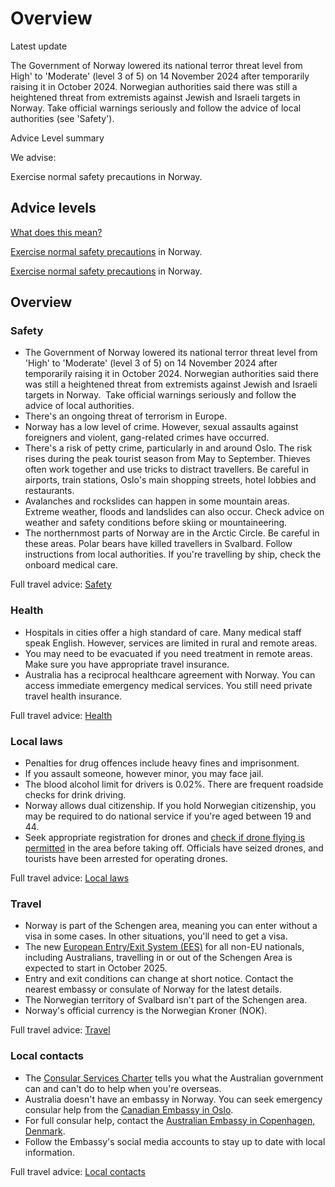 # Overview

Latest update

The Government of Norway lowered its national terror threat level from High' to 'Moderate' (level 3 of 5) on 14 November 2024 after temporarily raising it in October 2024. Norwegian authorities said there was still a heightened threat from extremists against Jewish and Israeli targets in Norway. Take official warnings seriously and follow the advice of local authorities (see 'Safety').

Advice Level summary

We advise:

Exercise normal safety precautions in Norway.

## Advice levels

[What does this mean?](/before-you-go/travel-advice-explained/)

[Exercise normal safety precautions](https://www.smartraveller.gov.au/consular-services/travel-advice-explained#level1) in Norway.

[Exercise normal safety precautions](https://www.smartraveller.gov.au/consular-services/travel-advice-explained#level1) in Norway.

## Overview

### Safety

* The Government of Norway lowered its national terror threat level from 'High' to 'Moderate' (level 3 of 5) on 14 November 2024 after temporarily raising it in October 2024. Norwegian authorities said there was still a heightened threat from extremists against Jewish and Israeli targets in Norway.  Take official warnings seriously and follow the advice of local authorities.
* There's an ongoing threat of terrorism in Europe.
* Norway has a low level of crime. However, sexual assaults against foreigners and violent, gang-related crimes have occurred.
* There's a risk of petty crime, particularly in and around Oslo. The risk rises during the peak tourist season from May to September. Thieves often work together and use tricks to distract travellers. Be careful in airports, train stations, Oslo's main shopping streets, hotel lobbies and restaurants.
* Avalanches and rockslides can happen in some mountain areas. Extreme weather, floods and landslides can also occur. Check advice on weather and safety conditions before skiing or mountaineering.
* The northernmost parts of Norway are in the Arctic Circle. Be careful in these areas. Polar bears have killed travellers in Svalbard. Follow instructions from local authorities. If you're travelling by ship, check the onboard medical care.

Full travel advice: [Safety](#safety)

### Health

* Hospitals in cities offer a high standard of care. Many medical staff speak English. However, services are limited in rural and remote areas.
* You may need to be evacuated if you need treatment in remote areas. Make sure you have appropriate travel insurance.
* Australia has a reciprocal healthcare agreement with Norway. You can access immediate emergency medical services. You still need private travel health insurance.

Full travel advice: [Health](#health)

### Local laws

* Penalties for drug offences include heavy fines and imprisonment.
* If you assault someone, however minor, you may face jail.
* The blood alcohol limit for drivers is 0.02%. There are frequent roadside checks for drink driving.
* Norway allows dual citizenship. If you hold Norwegian citizenship, you may be required to do national service if you're aged between 19 and 44.
* Seek appropriate registration for drones and [check if drone flying is permitted](https://luftfartstilsynet.no/en/drones/no-drone-zones/) in the area before taking off. Officials have seized drones, and tourists have been arrested for operating drones.

Full travel advice: [Local laws](#local-laws)

### Travel

* Norway is part of the Schengen area, meaning you can enter without a visa in some cases. In other situations, you'll need to get a visa.
* The new [European Entry/Exit System (EES)](https://travel-europe.europa.eu/ees_en) for all non-EU nationals, including Australians, travelling in or out of the Schengen Area is expected to start in October 2025.
* Entry and exit conditions can change at short notice. Contact the nearest embassy or consulate of Norway for the latest details.
* The Norwegian territory of Svalbard isn't part of the Schengen area.
* Norway's official currency is the Norwegian Kroner (NOK).

Full travel advice: [Travel](#travel)

### Local contacts

* The [Consular Services Charter](/node/46) tells you what the Australian government can and can't do to help when you're overseas.
* Australia doesn't have an embassy in Norway. You can seek emergency consular help from the [Canadian Embassy in Oslo](https://www.canadainternational.gc.ca/norway-norvege/contact-contactez.aspx?lang=eng).
* For full consular help, contact the [Australian Embassy in Copenhagen, Denmark](http://www.denmark.embassy.gov.au/cpgn/home.html).
* Follow the Embassy's social media accounts to stay up to date with local information.

Full travel advice: [Local contacts](#local-contacts)